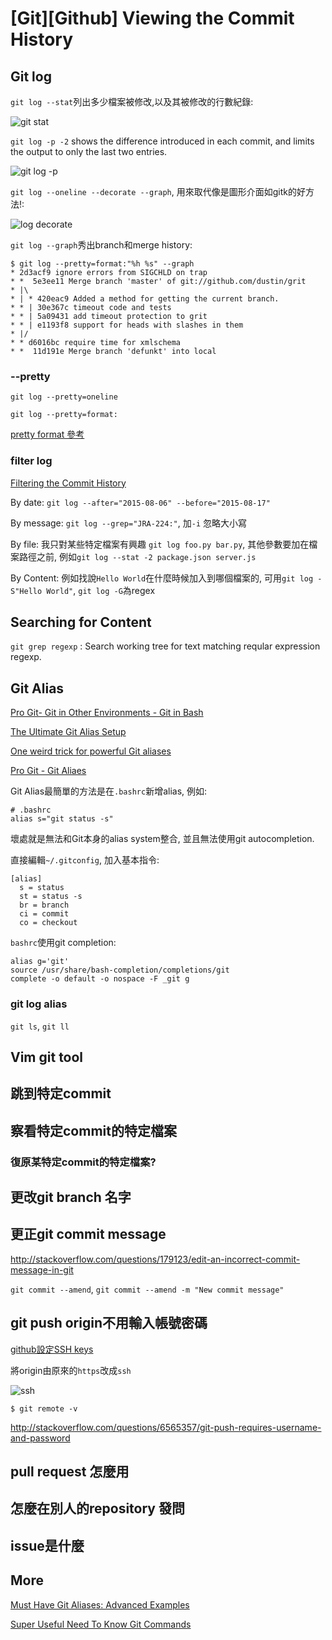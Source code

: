 # [Git][Github] Viewing the Commit History

## Git log

`git log --stat`列出多少檔案被修改,以及其被修改的行數紀錄:

![git stat](http://imgur.com/24CeVYJl.png)

`git log -p -2` shows the difference introduced in each commit, and limits the output to only the last two entries.

![git log -p](http://imgur.com/LxrYAzBl.png)

`git log --oneline --decorate --graph`, 用來取代像是圖形介面如gitk的好方法!:  

![log decorate](http://imgur.com/dTCPXRnl.png)

`git log --graph`秀出branch和merge history:

```
$ git log --pretty=format:"%h %s" --graph
* 2d3acf9 ignore errors from SIGCHLD on trap
* *  5e3ee11 Merge branch 'master' of git://github.com/dustin/grit
* |\
* | * 420eac9 Added a method for getting the current branch.
* * | 30e367c timeout code and tests
* * | 5a09431 add timeout protection to grit
* * | e1193f8 support for heads with slashes in them
* |/
* * d6016bc require time for xmlschema
* *  11d191e Merge branch 'defunkt' into local
```

### --pretty

`git log --pretty=oneline`

`git log --pretty=format:`

[pretty format 參考](http://git-scm.com/docs/pretty-formats)



### filter log

[Filtering the Commit History](https://www.atlassian.com/git/tutorials/git-log/filtering-the-commit-history)

By date: `git log --after="2015-08-06" --before="2015-08-17"`

By message: `git log --grep="JRA-224:"`, 加`-i` 忽略大小寫

By file: 我只對某些特定檔案有興趣 `git log foo.py bar.py`, 其他參數要加在檔案路徑之前, 例如`git log --stat -2 package.json server.js`

By Content: 例如找說`Hello World`在什麼時候加入到哪個檔案的, 可用`git log -S"Hello World"`, `git log -G`為regex


## Searching for Content 

`git grep regexp` : Search working tree for text matching reqular expression regexp.


## Git Alias

[Pro Git- Git in Other Environments - Git in Bash](https://git-scm.com/book/en/v2/Git-in-Other-Environments-Git-in-Bash)

[The Ultimate Git Alias Setup](https://gist.github.com/mwhite/6887990)

[One weird trick for powerful Git aliases](http://blogs.atlassian.com/2014/10/advanced-git-aliases/)

[Pro Git - Git Aliaes](https://git-scm.com/book/en/v2/Git-Basics-Git-Aliases)

Git Alias最簡單的方法是在`.bashrc`新增alias, 例如: 

``` 
# .bashrc
alias s="git status -s"
```

壞處就是無法和Git本身的alias system整合, 並且無法使用git autocompletion.

直接編輯`~/.gitconfig`, 加入基本指令:

``` 
[alias]
  s = status
  st = status -s
  br = branch
  ci = commit
  co = checkout
```


`bashrc`使用git completion: 

```
alias g='git'
source /usr/share/bash-completion/completions/git
complete -o default -o nospace -F _git g
```


### git log alias

`git ls`, `git ll`



## Vim git tool

## 跳到特定commit

## 察看特定commit的特定檔案

### 復原某特定commit的特定檔案? 

## 更改git branch 名字


## 更正git commit message 

http://stackoverflow.com/questions/179123/edit-an-incorrect-commit-message-in-git

`git commit --amend`, `git commit --amend -m "New commit message"`


## git push origin不用輸入帳號密碼

[github設定SSH keys](https://help.github.com/articles/generating-ssh-keys/)

將origin由原來的`https`改成`ssh`

![ssh](http://imgur.com/DmudyO7l.png)

```
$ git remote -v 
```

http://stackoverflow.com/questions/6565357/git-push-requires-username-and-password


## pull request 怎麼用

## 怎麼在別人的repository 發問

## issue是什麼


## More 
[Must Have Git Aliases: Advanced Examples](http://durdn.com/blog/2012/11/22/must-have-git-aliases-advanced-examples/)

[Super Useful Need To Know Git Commands](http://zackperdue.com/tutorials/super-useful-need-to-know-git-commands)

